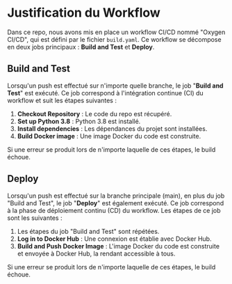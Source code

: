 # Justification du Workflow

Dans ce repo, nous avons mis en place un workflow CI/CD nommé "Oxygen CI/CD", qui est défini par le fichier `build.yaml`. Ce workflow se décompose en deux jobs principaux : **Build and Test** et **Deploy**.

## Build and Test

Lorsqu'un push est effectué sur n'importe quelle branche, le job "**Build and Test**" est exécuté. Ce job correspond à l'intégration continue (CI) du workflow et suit les étapes suivantes :

1. **Checkout Repository** : Le code du repo est récupéré.
2. **Set up Python 3.8** : Python 3.8 est installé.
3. **Install dependencies** : Les dépendances du projet sont installées.
4. **Build Docker image** : Une image Docker du code est construite.

Si une erreur se produit lors de n'importe laquelle de ces étapes, le build échoue.

## Deploy

Lorsqu'un push est effectué sur la branche principale (main), en plus du job "Build and Test", le job "**Deploy**" est également exécuté. Ce job correspond à la phase de déploiement continu (CD) du workflow. Les étapes de ce job sont les suivantes :

1. Les étapes du job "Build and Test" sont répétées.
2. **Log in to Docker Hub** : Une connexion est établie avec Docker Hub.
3. **Build and Push Docker Image** : L'image Docker du code est construite et envoyée à Docker Hub, la rendant accessible à tous.

Si une erreur se produit lors de n'importe laquelle de ces étapes, le build échoue.
